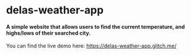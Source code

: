 # delas-weather-app
#### A simple website that allows users to find the current temperature, and highs/lows of their searched city.

You can find the live demo here: https://delas-weather-app.glitch.me/
